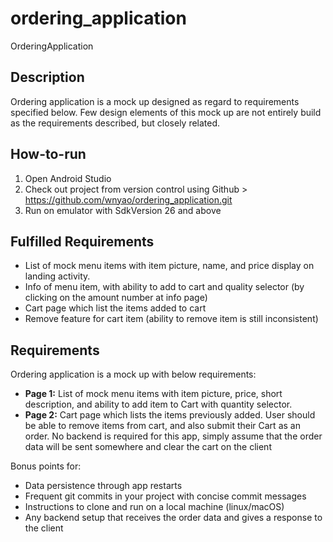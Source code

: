 # ordering_application
OrderingApplication

## Description
Ordering application is a mock up designed as regard to requirements specified below. Few design elements of this mock up are not entirely build as the requirements described, but closely related.

## How-to-run
1. Open Android Studio 
2. Check out project from version control using Github > https://github.com/wnyao/ordering_application.git
3. Run on emulator with SdkVersion 26 and above

## Fulfilled Requirements
* List of mock menu items with item picture, name, and price display on landing activity.
* Info of menu item, with ability to add to cart and quality selector (by clicking on the amount number at info page)
* Cart page which list the items added to cart
* Remove feature for cart item (ability to remove item is still inconsistent)

## Requirements
Ordering application is a mock up with below requirements:
* **Page 1:** List of mock menu items with item picture, price, short description, and ability to add item to Cart with quantity selector.
* **Page 2:** Cart page which lists the items previously added. User should be able to remove items from cart, and also submit their Cart as an order. No backend is required for this app, simply assume that the order data will be sent somewhere and clear the cart on the client

Bonus points for:
* Data persistence through app restarts
* Frequent git commits in your project with concise commit messages
* Instructions to clone and run on a local machine (linux/macOS)
* Any backend setup that receives the order data and gives a response to the client

